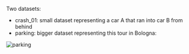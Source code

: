 Two datasets:

* crash_01:
small dataset representing a car A that ran into car B from behind
* parking:
bigger dataset representing this tour in Bologna:

![parking](https://i.imgur.com/NsSngnZ.png "Map of parking tour in Bologna")

